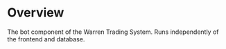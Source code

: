# Overview

The bot component of the Warren Trading System. Runs independently of the frontend and database.
